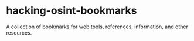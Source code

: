 # hacking-osint-bookmarks
A collection of bookmarks for web tools, references, information, and other resources.
